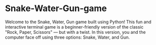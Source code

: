 # Snake-Water-Gun-game
Welcome to the Snake, Water, Gun game built using Python! This fun and interactive terminal game is a beginner-friendly version of the classic "Rock, Paper, Scissors" — but with a twist. In this version, you and the computer face off using three options: Snake, Water, and Gun.  
